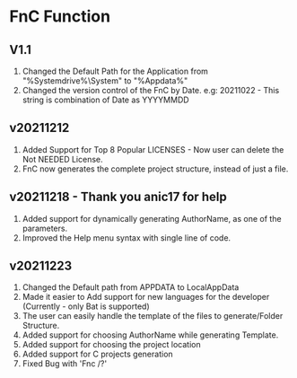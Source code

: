 # FnC Function

## V1.1
1. Changed the Default Path for the Application from "%Systemdrive%\System" to "%Appdata%"
2. Changed the version control of the FnC by Date. e.g: 20211022 - This string is combination of Date as YYYYMMDD

## v20211212
1. Added Support for Top 8 Popular LICENSES - Now user can delete the Not NEEDED License.
2. FnC now generates the complete project structure, instead of just a file.

## v20211218 - Thank you anic17 for help
1. Added support for dynamically generating AuthorName, as one of the parameters.
2. Improved the Help menu syntax with single line of code.

## v20211223
1. Changed the Default path from APPDATA to LocalAppData
2. Made it easier to Add support for new languages for the developer (Currently - only Bat is supported)
3. The user can easily handle the template of the files to generate/Folder Structure.
4. Added support for choosing AuthorName while generating Template.
5. Added support for choosing the project location
6. Added support for C projects generation
7. Fixed Bug with 'Fnc /?'